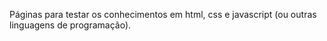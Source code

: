 Páginas para testar os conhecimentos em html, css e javascript (ou outras linguagens de programação).